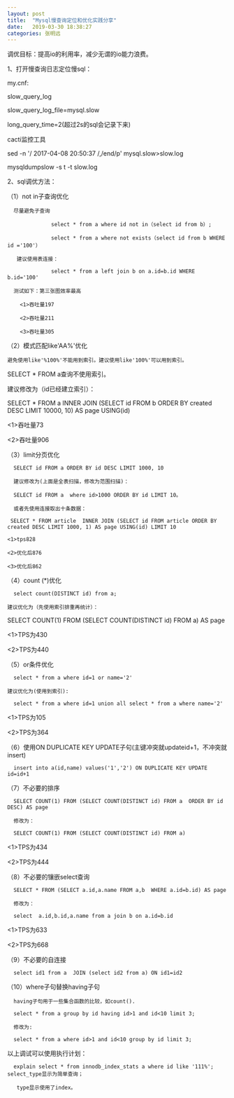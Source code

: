 ```yaml
---
layout: post
title:  "Mysql慢查询定位和优化实践分享"
date:   2019-03-30 18:38:27
categories: 张明远
---
```


调优目标：提高io的利用率，减少无谓的io能力浪费。

1、打开慢查询日志定位慢sql：

my.cnf:

slow_query_log

slow_query_log_file=mysql.slow

long_query_time=2(超过2s的sql会记录下来)

cacti监控工具

sed -n '/ 2017-04-08 20:50:37 /,/end/p' mysql.slow>slow.log

mysqldumpslow -s t -t slow.log

2、sql调优方法：

（1）not in子查询优化

      尽量避免子查询

      			  select * from a where id not in（select id from b）;

                  select * from a where not exists（select id from b WHERE id ='100'）

       建议使用表连接：

                  select * from a left join b on a.id=b.id WHERE b.id='100'

      测试如下：第三张图效率最高

		<1>吞吐量197

		<2>吞吐量211

		<3>吞吐量305

（2）模式匹配like'AA%'优化

    避免使用like'%100%'不能用到索引。建议使用like'100%'可以用到索引。

SELECT * FROM a查询不使用索引。

建议修改为（id已经建立索引）：

SELECT * FROM a  INNER JOIN (SELECT id FROM b ORDER BY created DESC LIMIT 10000,       10) AS  page USING(id)

   <1>吞吐量73

   <2>吞吐量906

（3）limit分页优化

      SELECT id FROM a ORDER BY id DESC LIMIT 1000, 10

      建议修改为(上面是全表扫描，修改为范围扫描)：

      SELECT id FROM a  where id>1000 ORDER BY id LIMIT 10。

      或者先使用连接取出十条数据：

     SELECT * FROM article  INNER JOIN (SELECT id FROM article ORDER BY created DESC LIMIT 1000, 1) AS page USING(id) LIMIT 10

	<1>tps828

	<2>优化后876

	<3>优化后862

（4）count (*)优化

      select count(DISTINCT id) from a;

    建议优化为（先使用索引排重再统计）：

   SELECT COUNT(1) FROM (SELECT COUNT(DISTINCT id) FROM a) AS page

<1>TPS为430

<2>TPS为440

（5）or条件优化

      select * from a where id=1 or name='2'

    建议优化为(使用到索引):

      select * from a where id=1 union all select * from a where name='2'

<1>TPS为105

<2>TPS为364

（6）使用ON DUPLICATE KEY UPDATE子句(主键冲突就updateid+1，不冲突就insert)

      insert into a(id,name) values('1','2') ON DUPLICATE KEY UPDATE id=id+1

（7）不必要的排序

      SELECT COUNT(1) FROM (SELECT COUNT(DISTINCT id) FROM a  ORDER BY id DESC) AS page

      修改为：

      SELECT COUNT(1) FROM (SELECT COUNT(DISTINCT id) FROM a)

<1>TPS为434

 <2>TPS为444

（8）不必要的镶嵌select查询

      SELECT * FROM (SELECT a.id,a.name FROM a,b  WHERE a.id=b.id) AS page

      修改为：

      select  a.id,b.id,a.name from a join b on a.id=b.id

<1>TPS为633

<2>TPS为668

（9）不必要的自连接

      select id1 from a  JOIN (select id2 from a) ON id1=id2

（10）where子句替换having子句

      having子句用于一些集合函数的比较，如count().

      select * from a group by id having id>1 and id<10 limit 3;

      修改为:

      select * from a where id>1 and id<10 group by id limit 3;

以上调试可以使用执行计划：

      explain select * from innodb_index_stats a where id like '111%';  select_type显示为简单查询；
      
       type显示使用了index。


[张明远]:      https://zmy1123347389.github.io/
